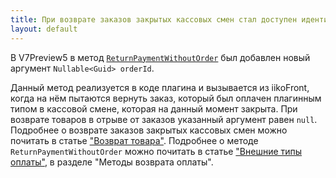 ```yaml
---
title: При возврате заказов закрытых кассовых смен стал доступен идентификатор заказа
layout: default
---
```


В V7Preview5 в метод
[`ReturnPaymentWithoutOrder`](https://iiko.github.io/front.api.sdk/v7/html/M_Resto_Front_Api_IPaymentProcessor_ReturnPaymentWithoutOrder.htm)
был добавлен новый аргумент `Nullable<Guid> orderId`.

Данный метод реализуется в коде плагина и вызывается из iikoFront, когда на нём пытаются вернуть заказ, который был оплачен плагинным типом в кассовой смене, которая на данный момент закрыта.
При возврате товаров в отрыве от заказов указанный аргумент равен `null`.
Подробнее о возврате заказов закрытых кассовых смен можно почитать в статье ["Возврат товара"](https://ru.iiko.help/smart/project-iikofront/topic-38).
Подробнее о методе `ReturnPaymentWithoutOrder` можно почитать в статье ["Внешние типы оплаты"](https://iiko.github.io/front.api.doc/v6/ru/PaymentProcessor.html), в разделе "Методы возврата оплаты".